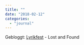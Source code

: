 ```yaml
---
title: ""
date: "2018-02-12"
categories: 
  - "journal"
---
```


Gebloggt: [Lyrikfest](http://wittenbrink.net/lostandfound/lyrikfest/) - Lost and Found
